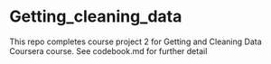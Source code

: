 # Getting_cleaning_data

This repo completes course project 2 for Getting and Cleaning Data Coursera course. See codebook.md for further detail
